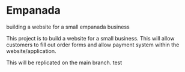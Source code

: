 # Empanada
building a website for a small empanada business

This project is to build a website for a small business. This will allow customers to fill out order forms and allow payment system within the website/application.

This will be replicated on the main branch.
test
